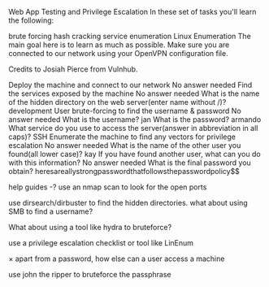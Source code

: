 Web App Testing and Privilege Escalation
In these set of tasks you'll learn the following:

brute forcing 
hash cracking 
service enumeration
Linux Enumeration
The main goal here is to learn as much as possible. Make sure you are connected to our network using your OpenVPN configuration file.

Credits to Josiah Pierce from Vulnhub.

Deploy the machine and connect to our network
No answer needed
Find the services exposed by the machine
No answer needed
What is the name of the hidden directory on the web server(enter name without /)?
development
User brute-forcing to find the username & password
No answer needed
What is the username?
jan
What is the password?
armando
What service do you use to access the server(answer in abbreviation in all caps)?
SSH
Enumerate the machine to find any vectors for privilege escalation
No answer needed
What is the name of the other user you found(all lower case)?
kay
If you have found another user, what can you do with this information?
No answer needed
What is the final password you obtain?
heresareallystrongpasswordthatfollowsthepasswordpolicy$$



help guides -?
use an nmap scan to look for the open ports

use dirsearch/dirbuster to find the hidden directories.
what about using SMB to find a username?

What about using a tool like hydra to bruteforce?

use a privilege escalation checklist or tool like LinEnum

×
apart from a password, how else can a user access a machine

use john the ripper to bruteforce the passphrase